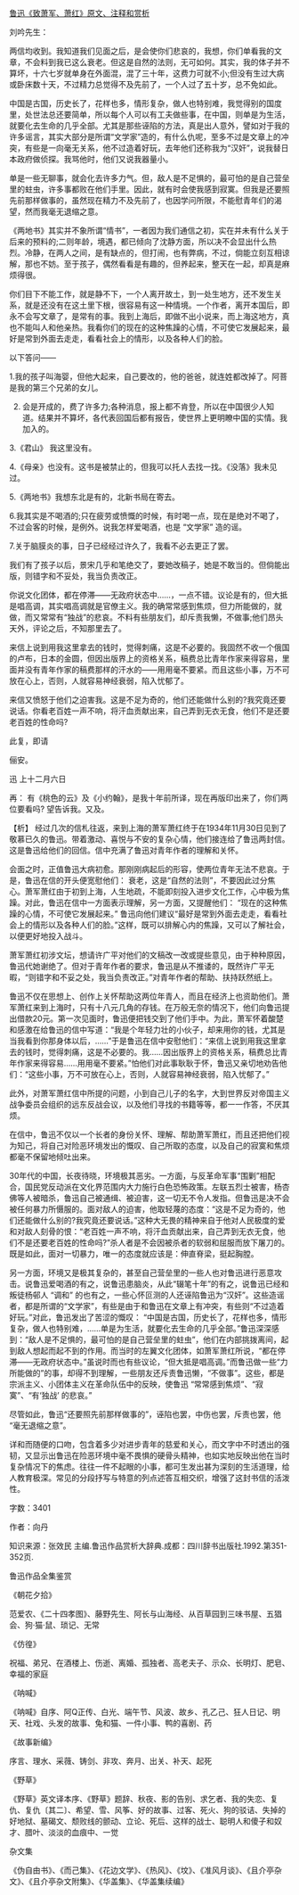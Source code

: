 [鲁迅《致萧军、萧红》原文、注释和赏析](https://www.vrrw.net/wx/9478.html)

刘吟先生：

两信均收到。我知道我们见面之后，是会使你们悲哀的，我想，你们单看我的文章，不会料到我已这么衰老。但这是自然的法则，无可如何。其实，我的体子并不算坏，十六七岁就单身在外面混，混了三十年，这费力可就不小;但没有生过大病或卧床数十天，不过精力总觉得不及先前了，一个人过了五十岁，总不免如此。

中国是古国，历史长了，花样也多，情形复杂，做人也特别难，我觉得别的国度里，处世法总还要简单，所以每个人可以有工夫做些事，在中国，则单是为生活，就要化去生命的几乎全部。尤其是那些诬陷的方法，真是出人意外，譬如对于我的许多谣言，其实大部分是所谓“文学家”造的，有什么仇呢，至多不过是文章上的冲突，有些是一向毫无关系，他不过造着好玩，去年他们还称我为“汉奸”，说我替日本政府做侦探。我骂他时，他们又说我器量小。

单是一些无聊事，就会化去许多力气。但，敌人是不足惧的，最可怕的是自己营垒里的蛀虫，许多事都败在他们手里。因此，就有时会使我感到寂寞。但我是还要照先前那样做事的，虽然现在精力不及先前了，也因学问所限，不能慰青年们的渴望，然而我毫无退缩之意。

《两地书》其实并不象所谓“情书”，一者因为我们通信之初，实在并未有什么关于后来的预料的;二则年龄，境遇，都已倾向了沈静方面，所以决不会显出什么热烈。冷静，在两人之间，是有缺点的，但打闹，也有弊病，不过，倘能立刻互相谅解，那也不妨。至于孩子，偶然看看是有趣的，但养起来，整天在一起，却真是麻烦得很。

你们目下不能工作，就是静不下，一个人离开故土，到一处生地方，还不发生关系，就是还没有在这土里下根，很容易有这一种情境。一个作者，离开本国后，即永不会写文章了，是常有的事。我到上海后，即做不出小说来，而上海这地方，真也不能叫人和他亲热。我看你们的现在的这种焦躁的心情，不可使它发展起来，最好是常到外面去走走，看看社会上的情形，以及各种人们的脸。

以下答问——

1.我的孩子叫海婴，但他大起来，自己要改的，他的爸爸，就连姓都改掉了。阿菩是我的第三个兄弟的女儿。

2. 会是开成的，费了许多力;各种消息，报上都不肯登，所以在中国很少人知道。结果并不算坏，各代表回国后都有报告，使世界上更明瞭中国的实情。我加入的。

3.《君山》 我这里没有。

4.《母亲》也没有。这书是被禁止的，但我可以托人去找一找。《没落》我未见过。

5.《两地书》我想东北是有的，北新书局在寄去。

6.我其实是不喝酒的;只在疲劳或愤慨的时候，有时喝一点，现在是绝对不喝了，不过会客的时候，是例外。说我怎样爱喝酒，也是 “文学家” 造的谣。

7.关于脑膜炎的事，日子已经经过许久了，我看不必去更正了罢。

我们有了孩子以后，景宋几乎和笔绝交了，要她改稿子，她是不敢当的。但倘能出版，则错字和不妥处，我当负责改正。

你说文化团体，都在停滞——无政府状态中……，一点不错。议论是有的，但大抵是唱高调，其实唱高调就是官僚主义。我的确常常感到焦烦，但力所能做的，就做，而又常常有“独战”的悲哀。不料有些朋友们，却斥责我懒，不做事;他们昂头天外，评论之后，不知那里去了。

来信上说到用我这里拿去的钱时，觉得刺痛，这是不必要的。我固然不收一个俄国的卢布，日本的金圆，但因出版界上的资格关系，稿费总比青年作家来得容易，里面并没有青年作家的稿费那样的汗水的——用用毫不要紧。而且这些小事，万不可放在心上，否则，人就容易神经衰弱，陷入忧郁了。

来信又愤怒于他们之迫害我。这是不足为奇的，他们还能做什么别的?我究竟还要说话。你看老百姓一声不响，将汗血贡献出来，自己弄到无衣无食，他们不是还要老百姓的性命吗?

此复，即请

俪安。

迅 上十二月六日

再： 有《桃色的云》及《小约翰》，是我十年前所译，现在再版印出来了，你们两位要看吗? 望告诉我。又及。



【析】 经过几次的信札往返，来到上海的萧军萧红终于在1934年11月30日见到了敬慕已久的鲁迅。带着激动、喜悦与不安的复杂心情，他们接连给了鲁迅两封信。这是鲁迅给他们的回信。信中充满了鲁迅对青年作者的理解和关怀。

会面之时，正值鲁迅大病初愈。那刚刚病起后的形容，使两位青年无法不悲哀。于是，鲁迅在信的开头便宽慰他们： 衰老，这是“自然的法则”，不要因此过分焦心。萧军萧红由于初到上海，人生地疏，不能即刻投入进步文化工作，心中极为焦躁。对此，鲁迅在信中一方面表示理解，另一方面，又提醒他们： “现在的这种焦躁的心情，不可使它发展起来。” 鲁迅向他们建议“最好是常到外面去走走，看看社会上的情形以及各种人们的脸。”这样，既可以排解心内的焦躁，又可以了解社会，以便更好地投入战斗。

萧军萧红初涉文坛，想请许广平对他们的文稿改一改或提些意见，由于种种原因，鲁迅代她谢绝了。但对于青年作者的要求，鲁迅是从不推诿的，既然许广平无暇，“则错字和不妥之处，我当负责改正。”对青年作者的帮助、扶持跃然纸上。

鲁迅不仅在思想上、创作上关怀帮助这两位年青人，而且在经济上也资助他们。萧军萧红来到上海时，只有十八元几角的存钱。在万般无奈的情况下，他们向鲁迅提出借款20元。第一次见面时，鲁迅便把钱交到了他们手中。为此，萧军怀着酸楚和感激在给鲁迅的信中写道：“我是个年轻力壮的小伙子，却来用你的钱，尤其是当我看到你那身体以后，……”于是鲁迅在信中安慰他们：“来信上说到用我这里拿去的钱时，觉得刺痛，这是不必要的。我……因出版界上的资格关系，稿费总比青年作家来得容易……用用毫不要紧。”怕他们对此事耿耿于怀，鲁迅又亲切地劝告他们：“这些小事，万不可放在心上，否则，人就容易神经衰弱，陷入忧郁了。”

此外，对萧军萧红信中所提的问题，小到自己儿子的名字，大到世界反对帝国主义战争委员会组织的远东反战会议，以及他们寻找的书籍等等，都一一作答，不厌其烦。

在信中，鲁迅不仅以一个长者的身份关怀、理解、帮助萧军萧红，而且还把他们视为知己，将自己对险恶环境发出的慨叹、自己所取的态度，以及自己的寂寞和焦烦都毫不保留地倾吐出来。

30年代的中国，长夜待晓，环境极其恶劣。一方面，与反革命军事“围剿”相配合，国民党反动派在文化界范围内大力施行白色恐怖政策。左联五烈士被害，杨杏佛等人被暗杀，鲁迅自己被通缉、被迫害，这一切无不令人发指。但鲁迅是决不会被任何暴力所慑服的。面对敌人的迫害，他取轻蔑的态度：“这是不足为奇的，他们还能做什么别的?我究竟还要说话。”这种大无畏的精神来自于他对人民极度的爱和对敌人刻骨的恨：“老百姓一声不响，将汗血贡献出来，自己弄到无衣无食，他们不是还要老百姓的性命吗?”杀人者是不会因被杀者的软弱和屈服而放下屠刀的。既是如此，面对一切暴力，唯一的态度就应该是：伸直脊梁，挺起胸膛。

另一方面，环境又是极其复杂的，甚至自己营垒里的一些人也对鲁迅进行恶意攻击。说鲁迅爱喝酒的有之，说鲁迅患脑炎，从此“辍笔十年”的有之，说鲁迅已经和叛徒杨邨人 “调和” 的也有之，一些心怀叵测的人还诬陷鲁迅为“汉奸”。这些造谣者，都是所谓的“文学家”，有些是由于和鲁迅在文章上有冲突，有些则“不过造着好玩。”对此，鲁迅发出了苦涩的慨叹： “中国是古国，历史长了，花样也多，情形复杂，做人也特别难，……单是为生活，就要化去生命的几乎全部。”鲁迅深深感到：“敌人是不足惧的，最可怕的是自己营垒里的蛀虫”，他们在内部挑拨离间，起到敌人想起而起不到的作用。而当时的左翼文化团体，如萧军萧红所说，“都在停滞——无政府状态中。”虽说时而也有些议论，“但大抵是唱高调。”而鲁迅做一些“力所能做的”的事，却得不到理解，一些朋友还斥责鲁迅懒，“不做事”。这些，都是宗派主义、小团体主义在革命队伍中的反映，使鲁迅 “常常感到焦烦”、“寂寞”、“有‘独战’ 的悲哀。”

尽管如此，鲁迅“还要照先前那样做事的”，诬陷也罢，中伤也罢，斥责也罢，他 “毫无退缩之意”。

详和而随便的口吻，包含着多少对进步青年的慈爱和关心，而文字中不时透出的强韧，又显示出鲁迅在险恶环境中毫不畏惧的硬骨头精神，也如实地反映出他在当时复杂情况下的焦虑。往往一件不起眼的小事，都可生发出甚为深刻的生活道理，给人教育极深。常见的分段抒写与特意的列点述答互相交织，增强了这封书信的活泼性。

字数：3401

作者：向丹

知识来源：张效民 主编.鲁迅作品赏析大辞典.成都：四川辞书出版社.1992.第351-352页.

鲁迅作品全集鉴赏

《朝花夕拾》

范爱农、《二十四孝图》、藤野先生、阿长与山海经、从百草园到三味书屋、五猖会、狗·猫·鼠、琐记、无常

《仿徨》

祝福、弟兄、在酒楼上、伤逝、离婚、孤独者、高老夫子、示众、长明灯、肥皂、幸福的家庭

《呐喊》

《呐喊》自序、阿Q正传、白光、端午节、风波、故乡、孔乙己、狂人日记、明天、社戏、头发的故事、兔和猫、一件小事、鸭的喜剧、药

《故事新编》

序言、理水、采薇、铸剑、非攻、奔月、出关、补天、起死

《野草》

《野草》英文译本序、《野草》题辞、秋夜、影的告别、求乞者、我的失恋、复仇、复仇〔其二〕、希望、雪、风筝、好的故事、过客、死火、狗的驳诘、失掉的好地狱、墓碣文、颓败线的颤动、立论、死后、这样的战士、聪明人和傻子和奴才、腊叶、淡淡的血痕中、一觉

杂文集

《伪自由书》、《而己集》、《花边文学》、《热风》、《坟》、《准风月谈》、《且介亭杂文》、《且介亭杂文附集》、《华盖集》、《华盖集续编》

